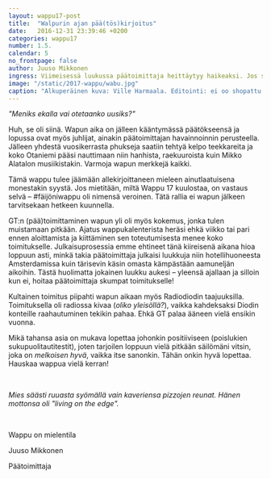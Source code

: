 ```yaml
---
layout: wappu17-post
title:  "Walpurin ajan pää(tös)kirjoitus"
date:   2016-12-31 23:39:46 +0200
categories: wappu17
number: 1.5.
calendar: 5
no_frontpage: false
author: Juuso Mikkonen
ingress: Viimeisessä luukussa päätoimittaja heittäytyy haikeaksi. Jos sul lysti on niin kanna Juuso ulos!
image: "/static/2017-wappu/wabu.jpg"
caption: "Alkuperäinen kuva: Ville Harmaala. Editointi: ei oo shopattu t. PTJ"
---
```


*"Meniks ekalla vai otetaanko uusiks?"*

Huh, se oli siinä. Wapun aika on jälleen kääntymässä päätökseensä ja lopussa ovat myös juhlijat, ainakin päätoimittajan havainnoinnin perusteella. Jälleen yhdestä vuosikerrasta phukseja saatiin tehtyä kelpo teekkareita ja koko Otaniemi pääsi nauttimaan niin hanhista, raekuuroista kuin Mikko Alatalon musiikistakin. Varmoja wapun merkkejä kaikki.

Tämä wappu tulee jäämään allekirjoittaneen mieleen ainutlaatuisena monestakin syystä. Jos mietitään, miltä Wappu 17 kuulostaa, on vastaus selvä – #fäijöniwappu oli nimensä veroinen. Tätä rallia ei wapun jälkeen tarvitsekaan hetkeen kuunnella.

GT:n (pää)toimittaminen wapun yli oli myös kokemus, jonka tulen muistamaan pitkään. Ajatus wappukalenterista heräsi ehkä viikko tai pari ennen aloittamista ja kiittäminen sen toteutumisesta menee koko toimitukselle. Julkaisuprosessia emme ehtineet tänä kiireisenä aikana hioa loppuun asti, minkä takia päätoimittaja julkaisi luukkuja niin hotellihuoneesta Amsterdamissa kuin tärisevin käsin omasta kämpästään aamuneljän aikoihin. Tästä huolimatta jokainen luukku aukesi – yleensä ajallaan ja silloin kun ei, hoitaa päätoimittaja skumpat toimitukselle!

Kultainen toimitus piipahti wapun aikaan myös Radiodiodin taajuuksilla. Toimituksella oli radiossa kivaa (*oliko yleisöllä?*), vaikka kahdeksaksi Diodin konteille raahautuminen tekikin pahaa. Ehkä GT palaa ääneen vielä ensikin vuonna.

Mikä tahansa asia on mukava lopettaa johonkin positiiviseen (poislukien sukupuolitautitestit), joten tarjoilen loppuun vielä pitkään säilömäni vitsin, joka on *melkoisen hyvä*, vaikka itse sanonkin. Tähän onkin hyvä lopettaa. Hauskaa wappua vielä kerran!


<br>

*Mies säästi ruuasta syömällä vain kaveriensa pizzojen reunat. Hänen mottonsa oli "living on the edge".*


<br>



Wappu on mielentila

Juuso Mikkonen

Päätoimittaja